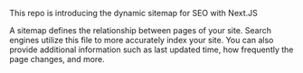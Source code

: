 This repo is introducing the dynamic sitemap for SEO with Next.JS

A sitemap defines the relationship between pages of your site. Search engines utilize this file to more accurately index your site. You can also provide additional information such as last updated time, how frequently the page changes, and more.